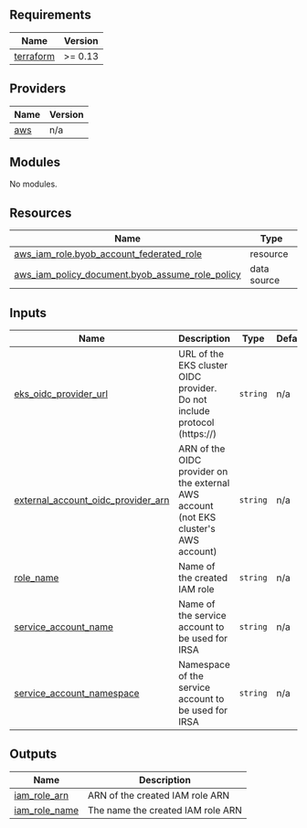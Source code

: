 <!-- BEGIN_TF_DOCS -->
## Requirements

| Name | Version |
|------|---------|
| <a name="requirement_terraform"></a> [terraform](#requirement\_terraform) | >= 0.13 |

## Providers

| Name | Version |
|------|---------|
| <a name="provider_aws"></a> [aws](#provider\_aws) | n/a |

## Modules

No modules.

## Resources

| Name | Type |
|------|------|
| [aws_iam_role.byob_account_federated_role](https://registry.terraform.io/providers/hashicorp/aws/latest/docs/resources/iam_role) | resource |
| [aws_iam_policy_document.byob_assume_role_policy](https://registry.terraform.io/providers/hashicorp/aws/latest/docs/data-sources/iam_policy_document) | data source |

## Inputs

| Name | Description | Type | Default | Required |
|------|-------------|------|---------|:--------:|
| <a name="input_eks_oidc_provider_url"></a> [eks\_oidc\_provider\_url](#input\_eks\_oidc\_provider\_url) | URL of the EKS cluster OIDC provider. Do not include protocol (https://) | `string` | n/a | yes |
| <a name="input_external_account_oidc_provider_arn"></a> [external\_account\_oidc\_provider\_arn](#input\_external\_account\_oidc\_provider\_arn) | ARN of the OIDC provider on the external AWS account (not EKS cluster's AWS account) | `string` | n/a | yes |
| <a name="input_role_name"></a> [role\_name](#input\_role\_name) | Name of the created IAM role | `string` | n/a | yes |
| <a name="input_service_account_name"></a> [service\_account\_name](#input\_service\_account\_name) | Name of the service account to be used for IRSA | `string` | n/a | yes |
| <a name="input_service_account_namespace"></a> [service\_account\_namespace](#input\_service\_account\_namespace) | Namespace of the service account to be used for IRSA | `string` | n/a | yes |

## Outputs

| Name | Description |
|------|-------------|
| <a name="output_iam_role_arn"></a> [iam\_role\_arn](#output\_iam\_role\_arn) | ARN of the created IAM role ARN |
| <a name="output_iam_role_name"></a> [iam\_role\_name](#output\_iam\_role\_name) | The name the created IAM role ARN |
<!-- END_TF_DOCS -->